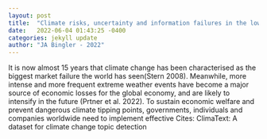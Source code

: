 ```yaml
---
layout: post
title:  "Climate risks, uncertainty and information failures in the low-carbon transition"
date:   2022-06-04 01:43:25 -0400
categories: jekyll update
author: "JA Bingler - 2022"
---
```

It is now almost 15 years that climate change has been characterised as the biggest market failure the world has seen(Stern 2008). Meanwhile, more intense and more frequent extreme weather events have become a major source of economic losses for the global economy, and are likely to intensify in the future (Prtner et al. 2022). To sustain economic welfare and prevent dangerous climate tipping points, governments, individuals and companies worldwide need to implement effective  Cites: ClimaText: A dataset for climate change topic detection